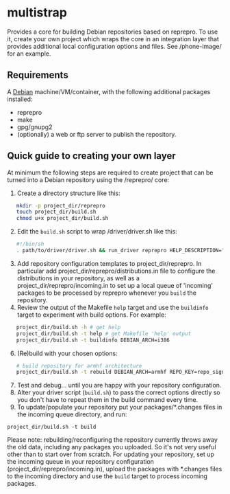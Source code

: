 # multistrap
Provides a core for building Debian repositories based on reprepro. To use it, create your own project which
wraps the core in an integration layer that provides additional local configuration options and files.
See /phone-image/ for an example.

## Requirements

A [Debian](http://www.debian.org) machine/VM/container, with the following additional packages installed:

 * reprepro
 * make
 * gpg/gnupg2
 * (optionally) a web or ftp server to publish the repository.

## Quick guide to creating your own layer
At minimum the following steps are required to create project that can be turned into a Debian repository using the /reprepro/ core:

 1. Create a directory structure like this:
 ```sh
    mkdir -p project_dir/reprepro
    touch project_dir/build.sh
    chmod u+x project_dir/build.sh
 ```
 2. Edit the `build.sh` script to wrap /driver/driver.sh like this:
 ```sh
    #!/bin/sh
    . path/to/driver/driver.sh && run_driver reprepro HELP_DESCRIPTION="builds my repo" -- "$@"
 ```
 3. Add repository configuration templates to project_dir/reprepro.
 In particular add project_dir/reprepro/distributions.in file to configure the distributions in your repository, as well
 as a project_dir/reprepro/incoming.in to set up a local queue of 'incoming' packages to be processed by reprepro whenever you `build`
 the repository.
 4. Review the output of the Makefile `help` target and use the `buildinfo` target to experiment with build options.
 For example:
 ```sh
    project_dir/build.sh -h # get help
    project_dir/build.sh -t help # get Makefile 'help' output
    project_dir/build.sh -t buildinfo DEBIAN_ARCH=i386
 ```
 6. (Re)build with your chosen options:
 ```sh
    # build repository for armhf architecture
    project_dir/build.sh -t rebuild DEBIAN_ARCH=armhf REPO_KEY=repo_signing_key UPLOAD_KEYS=my_package_signing_key
 ```
 7. Test and debug... until you are happy with your repository configuration.
 8. Alter your driver script (`build.sh`) to pass the correct options directly so you don't have to repeat them in the build command every time.
 9. To update/populate your repository put your packages/*.changes files in the incoming queue directory, and run:
 ```
 project_dir/build.sh -t build
 ```

Please note: rebuilding/reconfiguring the repository currently throws away the old data, including any packages you uploaded. So it's not very
useful other than to start over from scratch. For updating your repository, set up the incoming queue in your repository configuration
(project_dir/reprepro/incoming.in), upload the packages with *.changes files to the incoming directory and use the `build` target to process
incoming packages.

